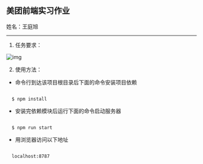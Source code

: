 ## 美团前端实习作业

姓名：王庭旭

---
1. 任务要求：

  ![img](http://115.28.243.24:3000/static/images/mession.png)

2. 使用方法：

  - 命令行到达该项目根目录后下面的命令安装项目依赖
  ```shell

    $ npm install
  ```

  - 安装完依赖模块后运行下面的命令启动服务器
  ```shell

    $ npm run start
  ```

  - 用浏览器访问以下地址
  ```shell

    localhost:8787
  ```
